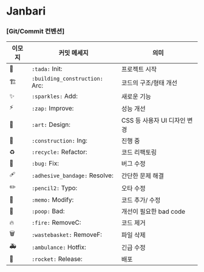 # Janbari

### [Git/Commit 컨벤션]

| 이모지 | 커밋 메세지                    | 의미                         |
| ------ | ------------------------------ | ---------------------------- |
| 🎉     | `:tada:` Init:                   | 프로젝트 시작                |
| 🏗️     | `:building_construction:` Arc:  | 코드의 구조/형태 개선        |
| ✨     | `:sparkles:` Add:                | 새로운 기능                  |
| ⚡️    | `:zap:` Improve:                | 성능 개선                    |
| 🎨     | `:art:` Design:                 | CSS 등 사용자 UI 디자인 변경 |
| 🚧     | `:construction:` Ing:           | 진행 중                      |
| ♻️     | `:recycle:` Refactor:           | 코드 리팩토링                |
| 🐛     | `:bug:` Fix:                   | 버그 수정                    |
| 🩹     | `:adhesive_bandage:` Resolve:   | 간단한 문제 해결             |
| ✏️     | `:pencil2:` Typo:              | 오타 수정                    |
| 📝     | `:memo:` Modify:               | 코드 추가/ 수정              |
| 💩     | `:poop:` Bad:                  | 개선이 필요한 bad code       |
| 🔥     | `:fire:` RemoveC:              | 코드 제거                    |
| 🗑️     | `:wastebasket:` RemoveF:       | 파일 삭제                    |
| 🚑️    | `:ambulance:` Hotfix:          | 긴급 수정                    |
| 🚀     | `:rocket:` Release:            | 배포                         |

